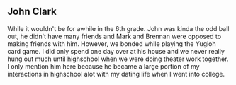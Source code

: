 ## John Clark
While it wouldn't be for awhile in the 6th grade. John was kinda the odd ball out, he didn't have many friends and Mark and Brennan were opposed to making friends with him. However, we bonded while playing the Yugioh card game. I did only spend one day over at his house and we never really hung out much until highschool when we were doing theater work together. I only mention him here because he became a large portion of my interactions in highschool alot with my dating life when I went into college. 